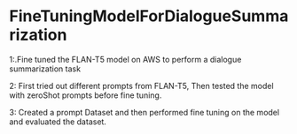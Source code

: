 # FineTuningModelForDialogueSummarization

1:.Fine tuned the FLAN-T5 model on AWS to perform a dialogue summarization task

2: First tried out different prompts from FLAN-T5, Then tested the model with zeroShot prompts before fine tuning.

3: Created a prompt Dataset and then performed fine tuning on the model and evaluated the dataset.
